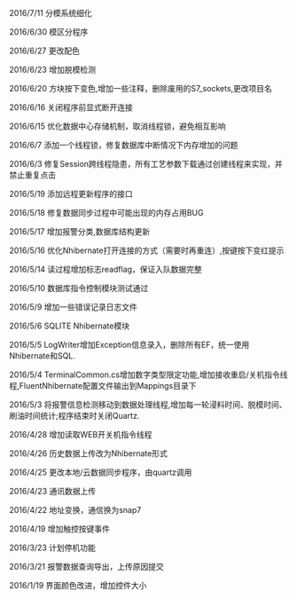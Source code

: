2016/7/11 分模系统细化

2016/6/30 模区分程序

2016/6/27 更改配色

2016/6/23 增加脱模检测

2016/6/20 方块按下变色,增加一些注释，删除废用的S7_sockets,更改项目名

2016/6/16 关闭程序前显式断开连接

2016/6/15 优化数据中心存储机制，取消线程锁，避免相互影响

2016/6/7  添加一个线程锁，修复数据库中断情况下内存增加的问题

2016/6/3  修复Session跨线程隐患，所有工艺参数下载通过创建线程来实现，并禁止重复点击

2016/5/19 添加远程更新程序的接口

2016/5/18 修复数据同步过程中可能出现的内存占用BUG

2016/5/17 增加报警分类,数据库结构更新

2016/5/16 优化Nhibernate打开连接的方式（需要时再重连）,按键按下变红提示

2016/5/14 读过程增加标志readflag，保证入队数据完整

2016/5/10 数据库指令控制模块测试通过

2016/5/9 增加一些错误记录日志文件

2016/5/6 SQLITE Nhibernate模块

2016/5/5 LogWriter增加Exception信息录入，删除所有EF，统一使用Nhibernate和SQL.

2016/5/4 TerminalCommon.cs增加数字类型限定功能,增加接收重启/关机指令线程,FluentNhibernate配置文件输出到Mappings目录下

2016/5/3 将报警信息检测移动到数据处理线程,增加每一轮浸料时间、脱模时间、刷油时间统计;程序结束时关闭Quartz.

2016/4/28 增加读取WEB开关机指令线程

2016/4/26 历史数据上传改为Nhibernate形式

2016/4/25 更改本地/云数据同步程序，由quartz调用

2016/4/23 通讯数据上传

2016/4/22 地址变换，通信换为snap7

2016/4/19 增加触控按键事件

2016/3/23 计划停机功能

2016/3/21 报警数据查询导出，上传原因提交

2016/1/19 界面颜色改进，增加控件大小
  

